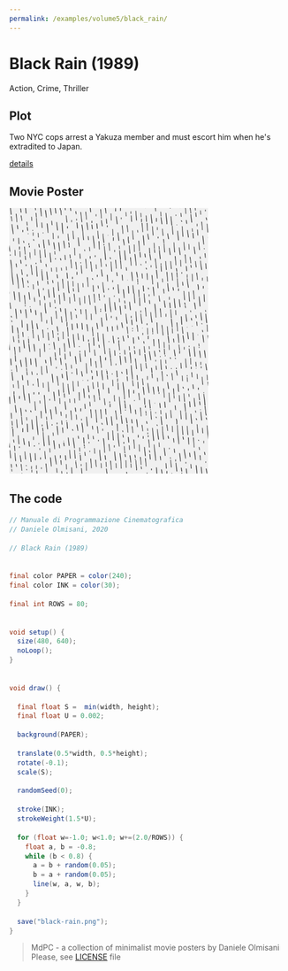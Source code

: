 ```yaml
---
permalink: /examples/volume5/black_rain/
---
```

# Black Rain (1989)

Action, Crime, Thriller

## Plot
Two NYC cops arrest a Yakuza member and must escort him when he's extradited to Japan.

[details](https://www.imdb.com/title/tt0096933/)

## Movie Poster
<img src="black-rain.png"  width="360px" title="Black Rain">


## The code
```java
// Manuale di Programmazione Cinematografica
// Daniele Olmisani, 2020

// Black Rain (1989)


final color PAPER = color(240);
final color INK = color(30);

final int ROWS = 80;


void setup() {
  size(480, 640);  
  noLoop();
}


void draw() {
  
  final float S =  min(width, height);
  final float U = 0.002;

  background(PAPER);
    
  translate(0.5*width, 0.5*height);
  rotate(-0.1);
  scale(S);

  randomSeed(0);

  stroke(INK);
  strokeWeight(1.5*U);
  
  for (float w=-1.0; w<1.0; w+=(2.0/ROWS)) {
    float a, b = -0.8;
    while (b < 0.8) {
      a = b + random(0.05);
      b = a + random(0.05);
      line(w, a, w, b);
    }
  }

  save("black-rain.png");
}

```

> MdPC - a collection of minimalist movie posters
> by Daniele Olmisani
> Please, see [LICENSE](../../../LICENSE) file
